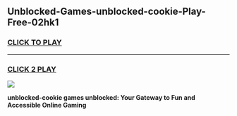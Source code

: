 
## Unblocked-Games-unblocked-cookie-Play-Free-02hk1
<h3>
<a href="https://premium76.site?title=unblocked-cookie&ref=10A">CLICK TO PLAY</a></h3>
<hr>

<h3>
<a href="https://premium76.site?title=unblocked-cookie&ref=10A">CLICK 2 PLAY</a>
  
</h3>

<a href="https://premium76.site?title=unblocked-cookie&ref=10A"><img src="https://clearcache.store/games.png"></a>


**unblocked-cookie games unblocked: Your Gateway to Fun and Accessible Online Gaming**
